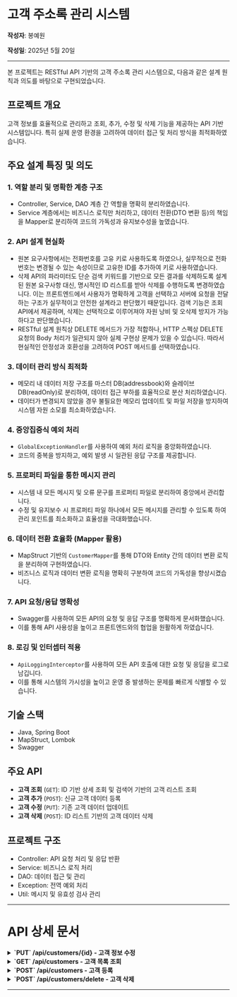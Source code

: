 # 고객 주소록 관리 시스템

**작성자**: 봉예원

**작성일**: 2025년 5월 20일

---

본 프로젝트는 RESTful API 기반의 고객 주소록 관리 시스템으로, 다음과 같은 설계 원칙과 의도를 바탕으로 구현되었습니다.

## 프로젝트 개요

고객 정보를 효율적으로 관리하고 조회, 추가, 수정 및 삭제 기능을 제공하는 API 기반 시스템입니다. 특히 실제 운영 환경을 고려하여 데이터 접근 및 처리 방식을 최적화하였습니다.

## 주요 설계 특징 및 의도

### 1. 역할 분리 및 명확한 계층 구조

- Controller, Service, DAO 계층 간 역할을 명확히 분리하였습니다.
- Service 계층에서는 비즈니스 로직만 처리하고, 데이터 전환(DTO 변환 등)의 책임을 Mapper로 분리하여 코드의 가독성과 유지보수성을 높였습니다.

### 2. API 설계 현실화

- 원본 요구사항에서는 전화번호를 고유 키로 사용하도록 하였으나, 실무적으로 전화번호는 변경될 수 있는 속성이므로 고유한 ID를 추가하여 키로 사용하였습니다.
- 삭제 API의 파라미터도 단순 검색 키워드를 기반으로 모든 결과를 삭제하도록 설계된 원본 요구사항 대신, 명시적인 ID 리스트를 받아 삭제를 수행하도록 변경하였습니다. 이는 프론트엔드에서 사용자가 명확하게 고객을 선택하고 서버에 요청을 전달하는 구조가 실무적이고 안전한 설계라고 판단했기 때문입니다. 검색 기능은 조회 API에서 제공하며, 삭제는 선택적으로 이루어져야 자원 낭비 및 오삭제 방지가 가능하다고 판단했습니다.
- RESTful 설계 원칙상 DELETE 메서드가 가장 적합하나, HTTP 스펙상 DELETE 요청의 Body 처리가 일관되지 않아 실제 구현상 문제가 있을 수 있습니다. 따라서 현실적인 안정성과 호환성을 고려하여 POST 메서드를 선택하였습니다.

### 3. 데이터 관리 방식 최적화

- 메모리 내 데이터 저장 구조를 마스터 DB(addressbook)와 슬레이브 DB(readOnly)로 분리하여, 데이터 접근 부하를 효율적으로 분산 처리하였습니다.
- 데이터가 변경되지 않았을 경우 불필요한 메모리 업데이트 및 파일 저장을 방지하여 시스템 자원 소모를 최소화하였습니다.

### 4. 중앙집중식 예외 처리

- `GlobalExceptionHandler`를 사용하여 예외 처리 로직을 중앙화하였습니다.
- 코드의 중복을 방지하고, 예외 발생 시 일관된 응답 구조를 제공합니다.

### 5. 프로퍼티 파일을 통한 메시지 관리

- 시스템 내 모든 메시지 및 오류 문구를 프로퍼티 파일로 분리하여 중앙에서 관리합니다.
- 수정 및 유지보수 시 프로퍼티 파일 하나에서 모든 메시지를 관리할 수 있도록 하여 관리 포인트를 최소화하고 효율성을 극대화했습니다.

### 6. 데이터 전환 효율화 (Mapper 활용)

- MapStruct 기반의 `CustomerMapper`를 통해 DTO와 Entity 간의 데이터 변환 로직을 분리하여 구현하였습니다.
- 비즈니스 로직과 데이터 변환 로직을 명확히 구분하여 코드의 가독성을 향상시켰습니다.

### 7. API 요청/응답 명확성

- Swagger를 사용하여 모든 API의 요청 및 응답 구조를 명확하게 문서화했습니다.
- 이를 통해 API 사용성을 높이고 프론트엔드와의 협업을 원활하게 하였습니다.

### 8. 로깅 및 인터셉터 적용

- `ApiLoggingInterceptor`를 사용하여 모든 API 호출에 대한 요청 및 응답을 로그로 남깁니다.
- 이를 통해 시스템의 가시성을 높이고 운영 중 발생하는 문제를 빠르게 식별할 수 있습니다.

## 기술 스택

- Java, Spring Boot
- MapStruct, Lombok
- Swagger

## 주요 API

- **고객 조회** (`GET`): ID 기반 상세 조회 및 검색어 기반의 고객 리스트 조회
- **고객 추가** (`POST`): 신규 고객 데이터 등록
- **고객 수정** (`PUT`): 기존 고객 데이터 업데이트
- **고객 삭제** (`POST`): ID 리스트 기반의 고객 데이터 삭제

## 프로젝트 구조

- Controller: API 요청 처리 및 응답 반환
- Service: 비즈니스 로직 처리
- DAO: 데이터 접근 및 관리
- Exception: 전역 예외 처리
- Util: 메시지 및 유효성 검사 관리


---

# API 상세 문서

<details>
<summary><strong> `PUT` /api/customers/{id} - 고객 정보 수정</strong></summary>

## `PUT` /api/customers/{id}
**Summary:** 고객 정보 수정
**Description:** 고객 정보 수정 API  - since: 2024-05-20, 봉예원

### Parameters:
- `id` (path): `integer`
### Request Body:
- Content-Type: `application/json`
```json
{
  "required": [
    "address",
    "email",
    "name",
    "phoneNumber"
  ],
  "type": "object",
  "properties": {
    "name": {
      "type": "string",
      "description": "이름",
      "example": "홍길동"
    },
    "email": {
      "type": "string",
      "description": "이메일",
      "example": "gildong@test.com"
    },
    "phoneNumber": {
      "pattern": "^(010)(\\d{7,8}|-\\d{3,4}-\\d{4})$",
      "type": "string",
      "description": "전화번호",
      "example": "010-1234-1234"
    },
    "address": {
      "type": "string",
      "description": "주소",
      "example": "서울특별시 마포구"
    }
  },
  "description": "고객 정보 RequestDTO"
}
```
### Responses:
- **200**: 수정 성공
  - Content-Type: `*/*`
```json
{
  "type": "object",
  "properties": {
    "before": {
      "$ref": "#/components/schemas/Customer"
    },
    "after": {
      "$ref": "#/components/schemas/Customer"
    }
  },
  "description": "고객 정보 수정 responseDto"
}
```
- **400**: 입력값 오류
  - Content-Type: `*/*`
```json
{
  "type": "object",
  "properties": {
    "before": {
      "$ref": "#/components/schemas/Customer"
    },
    "after": {
      "$ref": "#/components/schemas/Customer"
    }
  },
  "description": "고객 정보 수정 responseDto"
}
```
- **404**: 고객 없음
  - Content-Type: `*/*`
```json
{
  "type": "object",
  "properties": {
    "before": {
      "$ref": "#/components/schemas/Customer"
    },
    "after": {
      "$ref": "#/components/schemas/Customer"
    }
  },
  "description": "고객 정보 수정 responseDto"
}
```
- **409**: 중복 오류
  - Content-Type: `*/*`
```json
{
  "type": "object",
  "properties": {
    "before": {
      "$ref": "#/components/schemas/Customer"
    },
    "after": {
      "$ref": "#/components/schemas/Customer"
    }
  },
  "description": "고객 정보 수정 responseDto"
}
```
</details>

<details>
<summary><strong> `GET` /api/customers - 고객 목록 조회</strong></summary>

## `GET` /api/customers
**Summary:** 고객 목록 조회
**Description:** 검색/정렬 가능한 고객 정보 리스트 조회 API  - since: 2024-05-20, 봉예원

### Parameters:
- `reqDto` (query): ``
### Responses:
- **200**: 조회 성공
  - Content-Type: `*/*`
```json
{
  "type": "object",
  "properties": {
    "count": {
      "type": "integer",
      "description": "검색된 고객 수",
      "format": "int32"
    },
    "customers": {
      "type": "array",
      "description": "검색된 고객 목록",
      "items": {
        "$ref": "#/components/schemas/Customer"
      }
    }
  },
  "description": "고객 정보 조회 responseDto"
}
```
- **400**: 입력값 오류
  - Content-Type: `*/*`
```json
{
  "type": "object",
  "properties": {
    "count": {
      "type": "integer",
      "description": "검색된 고객 수",
      "format": "int32"
    },
    "customers": {
      "type": "array",
      "description": "검색된 고객 목록",
      "items": {
        "$ref": "#/components/schemas/Customer"
      }
    }
  },
  "description": "고객 정보 조회 responseDto"
}
```

</details>

<details>
<summary><strong> `POST` /api/customers - 고객 등록</strong></summary>

## `POST` /api/customers
**Summary:** 고객 등록
**Description:** 고객 등록 API  - since: 2024-05-20, 봉예원

### Request Body:
- Content-Type: `application/json`
```json
{
  "required": [
    "address",
    "email",
    "name",
    "phoneNumber"
  ],
  "type": "object",
  "properties": {
    "name": {
      "type": "string",
      "description": "이름",
      "example": "홍길동"
    },
    "email": {
      "type": "string",
      "description": "이메일",
      "example": "gildong@test.com"
    },
    "phoneNumber": {
      "pattern": "^(010)(\\d{7,8}|-\\d{3,4}-\\d{4})$",
      "type": "string",
      "description": "전화번호",
      "example": "010-1234-1234"
    },
    "address": {
      "type": "string",
      "description": "주소",
      "example": "서울특별시 마포구"
    }
  },
  "description": "고객 정보 RequestDTO"
}
```
### Responses:
- **201**: 등록 성공
  - Content-Type: `*/*`
```json
{
  "type": "object",
  "properties": {
    "customer": {
      "$ref": "#/components/schemas/Customer"
    }
  },
  "description": "고객 정보 responseDto"
}
```
- **400**: 입력값 오류
  - Content-Type: `*/*`
```json
{
  "type": "object",
  "properties": {
    "customer": {
      "$ref": "#/components/schemas/Customer"
    }
  },
  "description": "고객 정보 responseDto"
}
```
- **409**: 중복 오류
  - Content-Type: `*/*`
```json
{
  "type": "object",
  "properties": {
    "customer": {
      "$ref": "#/components/schemas/Customer"
    }
  },
  "description": "고객 정보 responseDto"
}
```

</details>

<details>
<summary><strong> `POST` /api/customers/delete - 고객 삭제</strong></summary>

## `POST` /api/customers/delete
**Summary:** 고객 정보 삭제
**Description:** 여러 고객 정보 삭제 API  - since: 2024-05-20, 봉예원

### Request Body:
- Content-Type: `application/json`
### Responses:
- **200**: 삭제 성공
  - Content-Type: `*/*`
```json
{
  "type": "object",
  "properties": {
    "deletedCount": {
      "type": "integer",
      "description": "삭제된 고객 수",
      "format": "int32"
    },
    "deletedCustomers": {
      "type": "array",
      "description": "삭제된 고객 목록",
      "items": {
        "$ref": "#/components/schemas/Customer"
      }
    }
  },
  "description": "고객 정보 삭제 responseDto"
}
```
- **400**: 입력값 오류
  - Content-Type: `*/*`
```json
{
  "type": "object",
  "properties": {
    "deletedCount": {
      "type": "integer",
      "description": "삭제된 고객 수",
      "format": "int32"
    },
    "deletedCustomers": {
      "type": "array",
      "description": "삭제된 고객 목록",
      "items": {
        "$ref": "#/components/schemas/Customer"
      }
    }
  },
  "description": "고객 정보 삭제 responseDto"
}
```
- **404**: 고객 없음
  - Content-Type: `*/*`
```json
{
  "type": "object",
  "properties": {
    "deletedCount": {
      "type": "integer",
      "description": "삭제된 고객 수",
      "format": "int32"
    },
    "deletedCustomers": {
      "type": "array",
      "description": "삭제된 고객 목록",
      "items": {
        "$ref": "#/components/schemas/Customer"
      }
    }
  },
  "description": "고객 정보 삭제 responseDto"
}
```

</details>

---